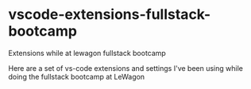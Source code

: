 # vscode-extensions-fullstack-bootcamp
Extensions while at lewagon fullstack bootcamp

Here are a set of vs-code extensions and settings I've been using while doing the fullstack bootcamp at LeWagon

